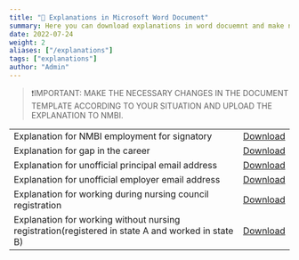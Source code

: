```yaml
---
title: "🔽 Explanations in Microsoft Word Document"
summary: Here you can download explanations in word docuemnt and make necessery changes according to your situation and upload it in the NMBI portal.
date: 2022-07-24
weight: 2
aliases: ["/explanations"]
tags: ["explanations"]
author: "Admin"
---
```



> ❗IMPORTANT: MAKE THE NECESSARY CHANGES IN THE DOCUMENT TEMPLATE ACCORDING TO YOUR SITUATION AND UPLOAD THE EXPLANATION TO NMBI.

|    |     |
| -----------  | ----------- |
|Explanation for NMBI employment for signatory|[Download](/static/explanations/Explanation_Employment_Form_Signatory.docx)|
|Explanation for gap in the career|[Download](/static/explanations/Explanation_Gap_in_Career.docx)|
|Explanation for unofficial principal email address|[Download](/static/explanations/Explanation_Unofficail_College_Email(MUST_BE_IN_LETTERHEAD).docx)|
|Explanation for unofficial employer email address|[Download](/static/explanations/Explanation_Unofficial_Employer_Email(MUST_BE_IN_LETTERHEAD).docx)|
|Explanation for working during nursing council registration|[Download](/static/explanations/Explanation_Worked_during_nursing_council_registration.docx)|
|Explanation for working without nursing registration(registered in state A and worked in state B)|[Download](/static/explanations/Explanation_Worked_without_nursing_council_registration_in_another_jurisdiction.docx)|



